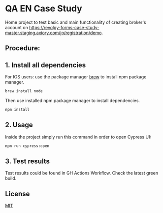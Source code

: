 # QA EN Case Study 

Home project to test basic and main functionality of creating broker's account on https://revolgy-forms-case-study-master.staging.axiory.com/jp/registration/demo.

## Procedure:
## 1. Install all dependencies
For IOS users: use the package manager [brew](https://brew.sh/) to install npm package manager.

```bash
brew install node
``` 

Then use installed npm package manager to install dependencies.
```bash
npm install
```

## 2. Usage
Inside the project simply run this command in order to open Cypress UI:
```bash
npm run cypress:open
```

## 3. Test results
Test results could be found in GH Actions Workflow. Check the latest green build. 

## License
[MIT](https://choosealicense.com/licenses/mit/)